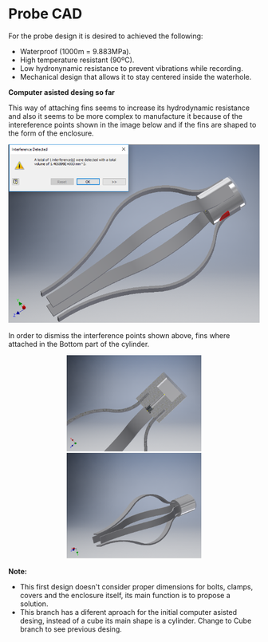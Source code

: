 # Probe CAD

For the probe design it is desired to achieved the following:

 - Waterproof (1000m = 9.883MPa).
 - High temperature resistant (90ºC).
 - Low hydronynamic resistance to prevent vibrations while recording.
 - Mechanical design that allows it to stay centered inside the waterhole.

**Computer asisted desing so far**

This way of attaching fins seems to increase its hydrodynamic resistance and also it seems to be more complex to manufacture it because of the intereference points shown in the image below and if the fins are shaped to the form of the enclosure.

<p align="center">
  <img src=https://github.com/andres-tr/BoreholeCamera/blob/cylinder/img/Interference.png />
</p>

In order to dismiss the interference points shown above, fins where attached in the Bottom part of the cylinder.

<p align="center">
  <img src=https://github.com/andres-tr/BoreholeCamera/blob/cylinder3/img/HalfSectionView.png width="270"/><img src=https://github.com/andres-tr/BoreholeCamera/blob/cylinder3/img/Assembly.png width="270"/>

**Note:** 
 - This first design doesn't consider proper dimensions for bolts, clamps, covers and the enclosure itself, its main function is to propose a solution.
 - This branch has a diferent aproach for the initial computer asisted desing, instead of a cube its main shape is a cylinder. Change to Cube branch to see previous desing.  
